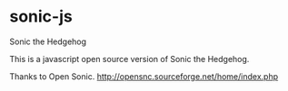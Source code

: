 # sonic-js
Sonic the Hedgehog

This is a javascript open source version of Sonic the Hedgehog.

Thanks to Open Sonic.
http://opensnc.sourceforge.net/home/index.php
